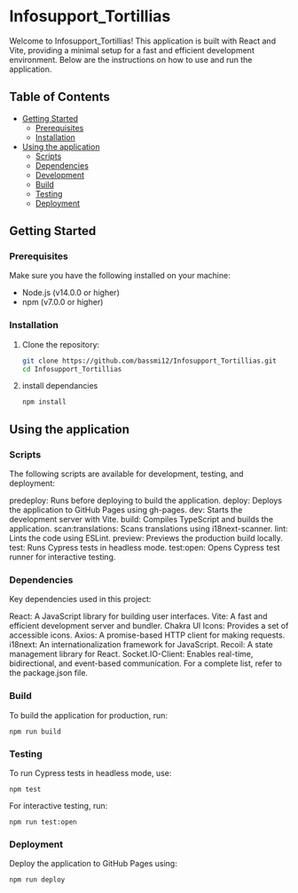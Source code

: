 # Infosupport_Tortillias

Welcome to Infosupport_Tortillias! This application is built with React and Vite, providing a minimal setup for a fast and efficient development environment. Below are the instructions on how to use and run the application.

## Table of Contents

- [Getting Started](#getting-started)
  - [Prerequisites](#prerequisites)
  - [Installation](#installation)
- [Using the application](#using-the-application)
  - [Scripts](#scripts)
  - [Dependencies](#dependencies)
  - [Development](#development)
  - [Build](#build)
  - [Testing](#testing)
  - [Deployment](#deployment)

## Getting Started

### Prerequisites

Make sure you have the following installed on your machine:

- Node.js (v14.0.0 or higher)
- npm (v7.0.0 or higher)

### Installation

1. Clone the repository:
   ```bash
   git clone https://github.com/bassmi12/Infosupport_Tortillias.git
   cd Infosupport_Tortillias
   ```
2. install dependancies
   ```
   npm install
   ```

## Using the application

### Scripts

The following scripts are available for development, testing, and deployment:

predeploy: Runs before deploying to build the application.
deploy: Deploys the application to GitHub Pages using gh-pages.
dev: Starts the development server with Vite.
build: Compiles TypeScript and builds the application.
scan:translations: Scans translations using i18next-scanner.
lint: Lints the code using ESLint.
preview: Previews the production build locally.
test: Runs Cypress tests in headless mode.
test:open: Opens Cypress test runner for interactive testing.

### Dependencies

Key dependencies used in this project:

React: A JavaScript library for building user interfaces.
Vite: A fast and efficient development server and bundler.
Chakra UI Icons: Provides a set of accessible icons.
Axios: A promise-based HTTP client for making requests.
i18next: An internationalization framework for JavaScript.
Recoil: A state management library for React.
Socket.IO-Client: Enables real-time, bidirectional, and event-based communication.
For a complete list, refer to the package.json file.

### Build

To build the application for production, run:

```
npm run build
```

### Testing

To run Cypress tests in headless mode, use:

```
npm test
```

For interactive testing, run:

```
npm run test:open
```

### Deployment

Deploy the application to GitHub Pages using:

```
npm run deploy
```
